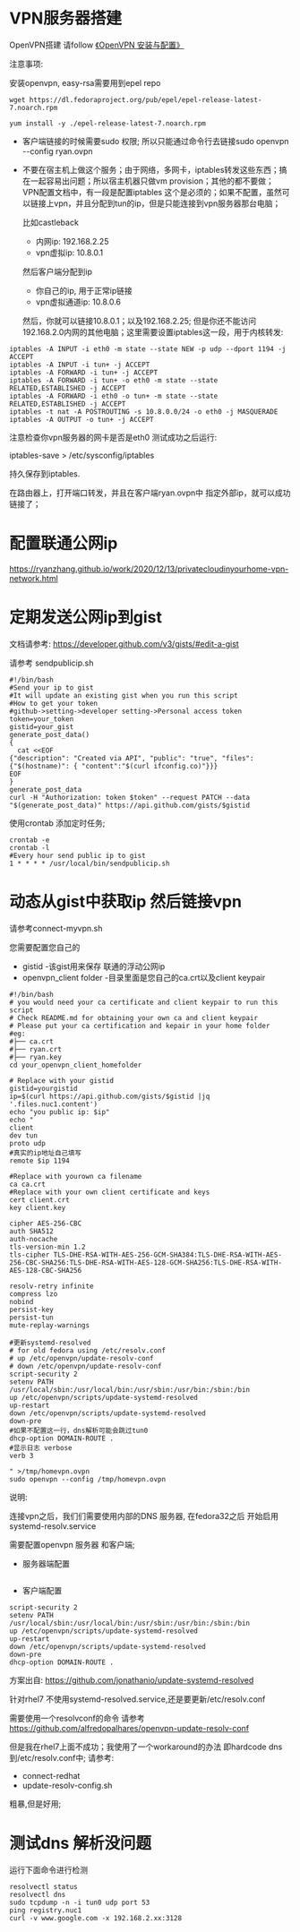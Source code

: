 # VPN服务器搭建
OpenVPN搭建 请follow [《OpenVPN 安装与配置》](https://www.jianshu.com/p/17a56994b74f)

注意事项:

安装openvpn, easy-rsa需要用到epel repo
```
wget https://dl.fedoraproject.org/pub/epel/epel-release-latest-7.noarch.rpm

yum install -y ./epel-release-latest-7.noarch.rpm
```

* 客户端链接的时候需要sudo 权限;  所以只能通过命令行去链接sudo openvpn --config ryan.ovpn
* 不要在宿主机上做这个服务；由于网络，多网卡，iptables转发这些东西；搞在一起容易出问题；所以宿主机器只做vm provision；其他的都不要做；
VPN配置文档中，有一段是配置iptables 这个是必须的；如果不配置，虽然可以链接上vpn，并且分配到tun的ip，但是只能连接到vpn服务器那台电脑；

    比如castleback
    * 内网ip: 192.168.2.25
    * vpn虚拟ip: 10.8.0.1
    
    然后客户端分配到ip
    * 你自己的ip, 用于正常ip链接
    * vpn虚拟通道ip: 10.8.0.6
	
    然后，你就可以链接10.8.0.1；以及192.168.2.25; 但是你还不能访问192.168.2.0内网的其他电脑；这里需要设置iptables这一段，用于内核转发:
```
iptables -A INPUT -i eth0 -m state --state NEW -p udp --dport 1194 -j ACCEPT
iptables -A INPUT -i tun+ -j ACCEPT
iptables -A FORWARD -i tun+ -j ACCEPT
iptables -A FORWARD -i tun+ -o eth0 -m state --state RELATED,ESTABLISHED -j ACCEPT
iptables -A FORWARD -i eth0 -o tun+ -m state --state RELATED,ESTABLISHED -j ACCEPT
iptables -t nat -A POSTROUTING -s 10.8.0.0/24 -o eth0 -j MASQUERADE
iptables -A OUTPUT -o tun+ -j ACCEPT
```


注意检查你vpn服务器的网卡是否是eth0
测试成功之后运行: 

iptables-save > /etc/sysconfig/iptables

持久保存到iptables.

在路由器上，打开端口转发，并且在客户端ryan.ovpn中 指定外部ip，就可以成功链接了；

# 配置联通公网ip
https://ryanzhang.github.io/work/2020/12/13/privatecloudinyourhome-vpn-network.html
# 定期发送公网ip到gist
文档请参考: https://developer.github.com/v3/gists/#edit-a-gist

请参考 sendpublicip.sh
```
#!/bin/bash
#Send your ip to gist
#It will update an existing gist when you run this script
#How to get your token
#github->setting->developer setting->Personal access token
token=your_token
gistid=your_gist
generate_post_data()
{
  cat <<EOF
{"description": "Created via API", "public": "true", "files": {"$(hostname)": { "content":"$(curl ifconfig.co)"}}}
EOF
}
generate_post_data
curl -H "Authorization: token $token" --request PATCH --data "$(generate_post_data)" https://api.github.com/gists/$gistid

```

使用crontab 添加定时任务;
```
crontab -e
crontab -l
#Every hour send public ip to gist
1 * * * * /usr/local/bin/sendpublicip.sh
```

# 动态从gist中获取ip 然后链接vpn

请参考connect-myvpn.sh

您需要配置您自己的
* gistid -该gist用来保存 联通的浮动公网ip
* openvpn_client folder -目录里面是您自己的ca.crt以及client keypair
```
#!/bin/bash
# you would need your ca certificate and client keypair to run this script
# Check README.md for obtaining your own ca and client keypair
# Please put your ca certification and kepair in your home folder
#eg:
#├── ca.crt
#├── ryan.crt
#├── ryan.key
cd your_openvpn_client_homefolder

# Replace with your gistid
gistid=yourgistid
ip=$(curl https://api.github.com/gists/$gistid |jq '.files.nuc1.content')
echo "you public ip: $ip"
echo "
client
dev tun
proto udp
#真实的ip地址自己填写
remote $ip 1194

#Replace with yourown ca filename
ca ca.crt
#Replace with your own client certificate and keys
cert client.crt
key client.key

cipher AES-256-CBC
auth SHA512
auth-nocache
tls-version-min 1.2
tls-cipher TLS-DHE-RSA-WITH-AES-256-GCM-SHA384:TLS-DHE-RSA-WITH-AES-256-CBC-SHA256:TLS-DHE-RSA-WITH-AES-128-GCM-SHA256:TLS-DHE-RSA-WITH-AES-128-CBC-SHA256

resolv-retry infinite
compress lzo
nobind
persist-key
persist-tun
mute-replay-warnings

#更新systemd-resolved
# for old fedora using /etc/resolv.conf
# up /etc/openvpn/update-resolv-conf
# down /etc/openvpn/update-resolv-conf
script-security 2
setenv PATH /usr/local/sbin:/usr/local/bin:/usr/sbin:/usr/bin:/sbin:/bin
up /etc/openvpn/scripts/update-systemd-resolved
up-restart
down /etc/openvpn/scripts/update-systemd-resolved
down-pre
#如果不配置这一行，dns解析可能会跳过tun0
dhcp-option DOMAIN-ROUTE .
#显示日志 verbose
verb 3

" >/tmp/homevpn.ovpn
sudo openvpn --config /tmp/homevpn.ovpn

```
说明:

连接vpn之后，我们们需要使用内部的DNS 服务器, 在fedora32之后 开始启用systemd-resolv.service

需要配置openvpn 服务器 和客户端;
* 服务器端配置
```bash
```
* 客户端配置
```
script-security 2
setenv PATH /usr/local/sbin:/usr/local/bin:/usr/sbin:/usr/bin:/sbin:/bin
up /etc/openvpn/scripts/update-systemd-resolved
up-restart
down /etc/openvpn/scripts/update-systemd-resolved
down-pre
dhcp-option DOMAIN-ROUTE .
```
方案出自: https://github.com/jonathanio/update-systemd-resolved

针对rhel7 不使用systemd-resolved.service,还是要更新/etc/resolv.conf

需要使用一个resolvconf的命令 请参考 https://github.com/alfredopalhares/openvpn-update-resolv-conf

但是我在rhel7上面不成功；我使用了一个workaround的办法 即hardcode dns到/etc/resolv.conf中; 请参考:
* connect-redhat
* update-resolv-config.sh 

粗暴,但是好用;

# 测试dns 解析没问题
运行下面命令进行检测

```
resolvectl status
resolvectl dns
sudo tcpdump -n -i tun0 udp port 53
ping registry.nuc1
curl -v www.google.com -x 192.168.2.xx:3128
```


